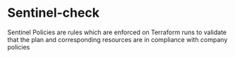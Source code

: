 # Sentinel-check

Sentinel Policies are rules which are enforced on Terraform runs to validate that the plan and corresponding resources are in compliance with company policies
